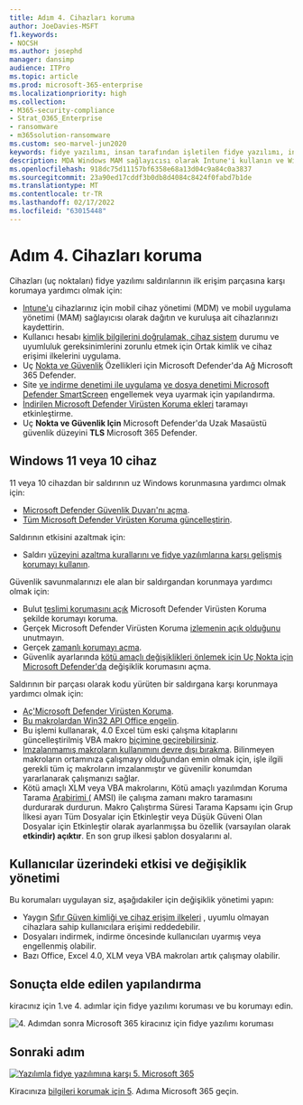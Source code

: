 ```yaml
---
title: Adım 4. Cihazları koruma
author: JoeDavies-MSFT
f1.keywords:
- NOCSH
ms.author: josephd
manager: dansimp
audience: ITPro
ms.topic: article
ms.prod: microsoft-365-enterprise
ms.localizationpriority: high
ms.collection:
- M365-security-compliance
- Strat_O365_Enterprise
- ransomware
- m365solution-ransomware
ms.custom: seo-marvel-jun2020
keywords: fidye yazılımı, insan tarafından işletilen fidye yazılımı, insan tarafından işletilen fidye yazılımı, HumOR, extortion saldırısı, fidye yazılımı saldırı, şifreleme, cryptovirology, sıfır güven
description: MDA Windows MAM sağlayıcısı olarak Intune'i kullanın ve Windows 10 kaynaklarınızı fidye yazılımlarına karşı korumak için Microsoft 365 özelliklerini kullanın.
ms.openlocfilehash: 918dc75d11157bf6358e68a13d04c9a84c0a3837
ms.sourcegitcommit: 23a90ed17cddf3b0db8d4084c8424f0fabd7b1de
ms.translationtype: MT
ms.contentlocale: tr-TR
ms.lasthandoff: 02/17/2022
ms.locfileid: "63015448"
---
```

# <a name="step-4-protect-devices"></a>Adım 4. Cihazları koruma

Cihazları (uç noktaları) fidye yazılımı saldırılarının ilk erişim parçasına karşı korumaya yardımcı olmak için:

- [Intune'u](/mem/intune/fundamentals/what-is-intune) cihazlarınız için mobil cihaz yönetimi (MDM) ve mobil uygulama yönetimi (MAM) sağlayıcısı olarak dağıtın ve kuruluşa ait cihazlarınızı kaydettirin.
- Kullanıcı hesabı [kimlik bilgilerini doğrulamak, cihaz sistem](/microsoft-365/security/office-365-security/identity-access-policies) durumu ve uyumluluk gereksinimlerini zorunlu etmek için Ortak kimlik ve cihaz erişimi ilkelerini uygulama.
- Uç [Nokta ve Güvenlik](/microsoft-365/security/defender-endpoint/network-protection) Özellikleri için Microsoft Defender'da Ağ Microsoft 365 Defender.
- Site [ve indirme denetimi ile uygulama](/windows/security/threat-protection/microsoft-defender-smartscreen/microsoft-defender-smartscreen-available-settings) [ve dosya denetimi Microsoft Defender SmartScreen](/windows/security/threat-protection/microsoft-defender-smartscreen/microsoft-defender-smartscreen-available-settings) engellemek veya uyarmak için yapılandırma.
- [İndirilen Microsoft Defender Virüsten Koruma ekleri](/microsoft-365/security/defender-endpoint/configure-advanced-scan-types-microsoft-defender-antivirus) taramayı etkinleştirme.
- Uç **Nokta ve Güvenlik Için** Microsoft Defender'da Uzak Masaüstü güvenlik düzeyini **TLS** Microsoft 365 Defender.

## <a name="windows-11-or-10-devices"></a>Windows 11 veya 10 cihaz

11 veya 10 cihazdan bir saldırının uz Windows korunmasına yardımcı olmak için:

- [Microsoft Defender Güvenlik Duvarı'nı açma](https://support.microsoft.com/windows/turn-microsoft-defender-firewall-on-or-off-ec0844f7-aebd-0583-67fe-601ecf5d774f).
- [Tüm Microsoft Defender Virüsten Koruma güncelleştirin](/microsoft-365/security/defender-endpoint/manage-updates-baselines-microsoft-defender-antivirus).

Saldırının etkisini azaltmak için:

- Saldırı [yüzeyini azaltma kurallarını ve fidye yazılımlarına karşı gelişmiş korumayı kullanın](/microsoft-365/security/defender-endpoint/attack-surface-reduction-rules-reference#use-advanced-protection-against-ransomware).

Güvenlik savunmalarınızı ele alan bir saldırgandan korunmaya yardımcı olmak için:

- Bulut [teslimi korumasını açık](/microsoft-365/security/defender-endpoint/enable-cloud-protection-microsoft-defender-antivirus) Microsoft Defender Virüsten Koruma şekilde korumayı koruma.
- Gerçek Microsoft Defender Virüsten Koruma [izlemenin açık olduğunu](/microsoft-365/security/defender-endpoint/configure-real-time-protection-microsoft-defender-antivirus) unutmayın.
- Gerçek [zamanlı korumayı açma](/microsoft-365/security/defender-endpoint/configure-real-time-protection-microsoft-defender-antivirus).
- Güvenlik ayarlarında [kötü amaçlı değişiklikleri önlemek için Uç Nokta için Microsoft Defender'da](/microsoft-365/security/defender-endpoint/prevent-changes-to-security-settings-with-tamper-protection) değişiklik korumasını açma.

Saldırının bir parçası olarak kodu yürüten bir saldırgana karşı korunmaya yardımcı olmak için:

- [Aç'Microsoft Defender Virüsten Koruma](/mem/intune/user-help/turn-on-defender-windows).
- [Bu makrolardan Win32 API Office engelin](/microsoft-365/security/defender-endpoint/attack-surface-reduction-rules#block-win32-api-calls-from-office-macros).
- Bu işlemi kullanarak, 4.0 Excel tüm eski çalışma kitaplarını güncelleştirilmiş VBA makro [biçimine geçirebilirsiniz](https://www.microsoft.com/microsoft-365/blog/2010/02/16/migrating-excel-4-macros-to-vba/).
- [Imzalanmamış makroların kullanımını devre dışı bırakma](https://support.microsoft.com/topic/enable-or-disable-macros-in-office-files-12b036fd-d140-4e74-b45e-16fed1a7e5c6). Bilinmeyen makroların ortamınıza çalışmayy olduğundan emin olmak için, [](/deployoffice/security/designate-trusted-locations-for-files-in-office) işle ilgili gerekli tüm iç makroların imzalanmıştır ve güvenilir konumdan yararlanarak çalışmanızı sağlar.
- Kötü amaçlı XLM veya VBA makrolarını, Kötü amaçlı yazılımdan Koruma Tarama [Arabirimi (](https://www.microsoft.com/security/blog/2021/03/03/xlm-amsi-new-runtime-defense-against-excel-4-0-macro-malware/) AMSI) ile çalışma zamanı makro taramasını durdurarak durdurun. Makro Çalıştırma Süresi Tarama Kapsamı için Grup İlkesi ayarı Tüm Dosyalar için Etkinleştir veya Düşük  Güveni Olan Dosyalar için Etkinleştir olarak ayarlanmışsa bu özellik (varsayılan olarak **etkindir) açıktır**. En son grup ilkesi şablon dosyalarını al.

## <a name="impact-on-users-and-change-management"></a>Kullanıcılar üzerindeki etkisi ve değişiklik yönetimi

Bu korumaları uygulayan siz, aşağıdakiler için değişiklik yönetimi yapın:

- Yaygın [Sıfır Güven kimliği ve cihaz erişim ilkeleri](/microsoft-365/security/office-365-security/identity-access-policies) , uyumlu olmayan cihazlara sahip kullanıcılara erişimi reddedebilir.
- Dosyaları indirmek, indirme öncesinde kullanıcıları uyarmış veya engellenmiş olabilir.
- Bazı Office, Excel 4.0, XLM veya VBA makroları artık çalışmay olabilir.

## <a name="resulting-configuration"></a>Sonuçta elde edilen yapılandırma

kiracınız için 1.ve 4. adımlar için fidye yazılımı koruması ve bu korumayı edin.

![4. Adımdan sonra Microsoft 365 kiracınız için fidye yazılımı koruması](../media/ransomware-protection-microsoft-365/ransomware-protection-microsoft-365-architecture-step4.png)

## <a name="next-step"></a>Sonraki adım

[![Yazılımla fidye yazılımına karşı 5. Microsoft 365](../media/ransomware-protection-microsoft-365/ransomware-protection-microsoft-365-step5.png)](ransomware-protection-microsoft-365-information.md)

Kiracınıza [bilgileri korumak için 5](ransomware-protection-microsoft-365-information.md). Adıma Microsoft 365 geçin. 
